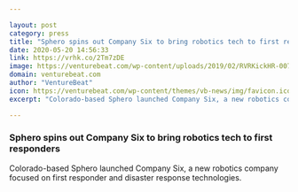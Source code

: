 ```yaml
---

layout: post
category: press
title: "Sphero spins out Company Six to bring robotics tech to first responders"
date: 2020-05-20 14:56:33
link: https://vrhk.co/2Tm7zDE
image: https://venturebeat.com/wp-content/uploads/2019/02/RVRKickHR-0079-e1589985394869.jpg?w=1200&strip=all
domain: venturebeat.com
author: "VentureBeat"
icon: https://venturebeat.com/wp-content/themes/vb-news/img/favicon.ico
excerpt: "Colorado-based Sphero launched Company Six, a new robotics company focused on first responder and disaster response technologies."

---
```


### Sphero spins out Company Six to bring robotics tech to first responders

Colorado-based Sphero launched Company Six, a new robotics company focused on first responder and disaster response technologies.